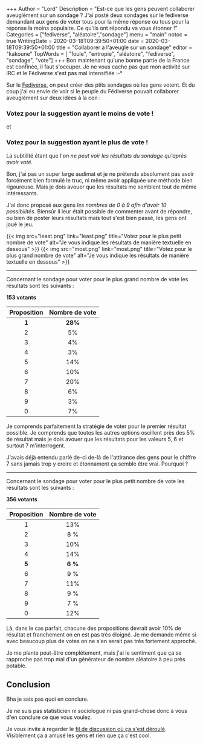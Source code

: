 +++
Author = "Lord"
Description = "Est-ce que les gens peuvent collaborer aveuglément sur un sondage ? J'ai posté deux sondages sur le fediverse demandant aux gens de voter tous pour la même réponse ou tous pour la réponse la moins populaire. Ce qu'ils ont répondu va vous étonner !"
Categories = ["fediverse", "aléatoire","sondage"]
menu = "main"
notoc = true
WritingDate = 2020-03-18T09:39:50+01:00
date = 2020-03-18T09:39:50+01:00
title = "Collaborer à l'aveugle sur un sondage"
editor = "kakoune"
TopWords = [  "foule", "entropie", "aléatoire", "fediverse", "sondage", "vote"]
+++
Bon maintenant qu'une bonne partie de la France est confinée, il faut s'occuper.
Je ne vous cache pas que mon activité sur IRC et le Fédiverse s'est pas mal intensifiée :-°

Sur le <abbr title="Mastodon, Pleroma et compagnie, j'ai déjà écrit à ce sujet">Fediverse</abbr>, on peut créer des ptits sondages où les gens votent.
Et du coup j'ai eu envie de voir si le peuple du Fédiverse pouvait collaborer aveuglément sur deux idées à la con :

### Votez pour la suggestion ayant le moins de vote !

et 

### Votez pour la suggestion ayant le plus de vote !

La subtilité étant que l'*on ne peut voir les résultats du sondage qu'après avoir voté*.

Bon, j'ai pas un super large audimat et je ne prétends absolument pas avoir forcément bien formulé le truc, ni même avoir appliquée une méthode bien rigoureuse.
Mais je dois avouer que les résultats me semblent tout de même intéressants.

J'ai donc proposé aux gens *les nombres de 0 à 9 afin d'avoir 10 possibilités*.
Biensûr il leur était possible de commenter avant de répondre, ou bien de poster leurs résultats mais tout s'est bien passé, les gens ont joué le jeu.

{{< img src="least.png" link="least.png" title="Votez pour le plus petit nombre de vote" alt="Je vous indique les résultats de manière textuelle en dessous" >}}
{{< img src="most.png" link="most.png" title="Votez pour le plus grand nombre de vote" alt="Je vous indique les résultats de manière textuelle en dessous" >}}

----------------

Concernant le sondage pour voter pour le plus grand nombre de vote les résultats sont les suivants :

**153 votants**

|Proposition | Nombre de vote |
|:-:| :--: |
| **1** | **28%** |
| 2 |  5% |
| 3 |  4% |
| 4 |  3% |
| 5 | 14% |
| 6 | 10% |
| 7 | 20% |
| 8 |  6% |
| 9 |  3% |
| 0 |  7% |

Je comprends parfaitement la stratégie de voter pour le premier résultat possible.
Je comprends que toutes les autres options oscillent près des 5% de résultat mais je dois avouer que les résultats pour les valeurs 5, 6 et surtout 7 m'interrogent.

J'avais déjà entendu parlé de-ci de-là de l'attirance des gens pour le chiffre 7 sans jamais trop y croire et étonnament ça semble être vrai.
Pourquoi ?

-----------------

Concernant le sondage pour voter pour le plus petit nombre de vote les résultats sont les suivants :

**356 votants**

|Proposition | Nombre de vote |
|:-:| :--: |
| 1 | 13%  |
| 2 | 8 %  | 
| 3 | 10%  | 
| 4 | 14%  |
| **5** | **6 %**  |
| 6 | 9 %  |
| 7 | 11%  |
| 8 | 9 %  |
| 9 | 7 %  |
| 0 | 12%  |

Là, dans le cas parfait, chacune des propositions devrait avoir 10% de résultat et franchement on en est pas très éloigné.
Je me demande même si avec beaucoup plus de votes on ne s'en serait pas très fortement approché.

Je me plante peut-être complètement, mais j'ai le sentiment que ça se rapproche pas trop mal d'un générateur de nombre aléatoire à peu près potable.

## Conclusion
Bha je sais pas quoi en conclure.

Je ne suis pas statisticien ni sociologue ni pas grand-chose donc à vous d'en conclure ce que vous voulez.

Je vous invite à regarder le [fil de discussion où ça s'est déroulé](https://pleroma.lord.re/notice/9szmcoZJNEvBbuYThI).
Visiblement ça a amusé les gens et rien que ça c'est cool.

